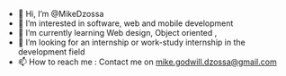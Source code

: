 - 👋 Hi, I’m @MikeDzossa
- 👀 I’m interested in software, web and mobile development
- 🌱 I’m currently learning Web design, Object oriented ,
- 💞️ I’m looking for an internship or work-study internship in the development field
- 📫 How to reach me : Contact me on mike.godwill.dzossa@gmail.com

<!---
MikeDzossa/MikeDzossa is a ✨ special ✨ repository because its `README.md` (this file) appears on your GitHub profile.
You can click the Preview link to take a look at your changes.
--->

